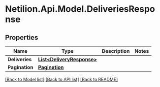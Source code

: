 # Netilion.Api.Model.DeliveriesResponse
## Properties

Name | Type | Description | Notes
------------ | ------------- | ------------- | -------------
**Deliveries** | [**List&lt;DeliveryResponse&gt;**](DeliveryResponse.md) |  | 
**Pagination** | [**Pagination**](Pagination.md) |  | 

[[Back to Model list]](../README.md#documentation-for-models) [[Back to API list]](../README.md#documentation-for-api-endpoints) [[Back to README]](../README.md)

